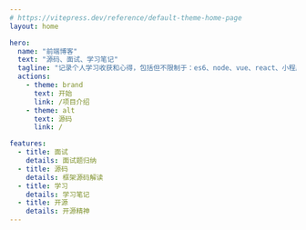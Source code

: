 ```yaml
---
# https://vitepress.dev/reference/default-theme-home-page
layout: home

hero:
  name: "前端博客"
  text: "源码、面试、学习笔记"
  tagline: "记录个人学习收获和心得，包括但不限制于：es6、node、vue、react、小程序、浏览器、网络、设计模式、算法和数据结构、web安全、性能优化、工程化等。天地一浮云，此身乃毫末，自勉之"
  actions:
    - theme: brand
      text: 开始
      link: /项目介绍
    - theme: alt
      text: 源码
      link: /

features:
  - title: 面试
    details: 面试题归纳
  - title: 源码
    details: 框架源码解读
  - title: 学习
    details: 学习笔记
  - title: 开源
    details: 开源精神
---
```


